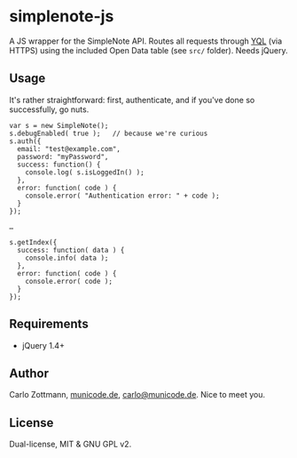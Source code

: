 # simplenote-js

A JS wrapper for the SimpleNote API.  Routes all requests through
[YQL](http://developer.yahoo.com/yql/) (via HTTPS) using the included
Open Data table (see `src/` folder).  Needs jQuery.


## Usage

It's rather straightforward: first, authenticate, and if you've done so
successfully, go nuts.

    var s = new SimpleNote();
    s.debugEnabled( true );   // because we're curious
    s.auth({
      email: "test@example.com",
      password: "myPassword",
      success: function() {
        console.log( s.isLoggedIn() );
      },
      error: function( code ) {
        console.error( "Authentication error: " + code );
      }
    });
    
    …
    
    s.getIndex({
      success: function( data ) {
        console.info( data );
      },
      error: function( code ) {
        console.error( code );
      }
    });
    
    
## Requirements

* jQuery 1.4+


## Author

Carlo Zottmann, [municode.de](http://municode.de/), carlo@municode.de.  Nice
to meet you.


## License

Dual-license, MIT & GNU GPL v2.
